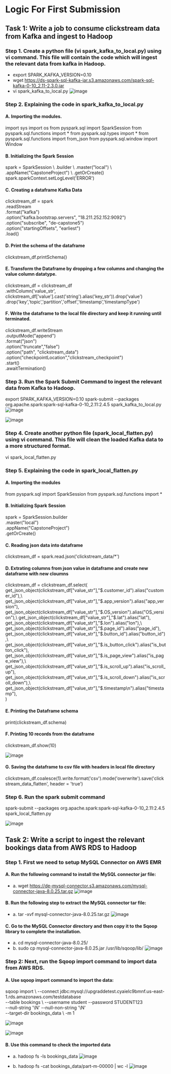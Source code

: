 # Logic For First Submission

## Task 1: Write a job to consume clickstream data from Kafka and ingest to Hadoop

### Step 1. Create a python file (vi spark_kafka_to_local.py) using vi command. This file will contain the code which will ingest the relevant data from kafka in Hadoop.

- export SPARK_KAFKA_VERSION=0.10
- wget https://ds-spark-sql-kafka-jar.s3.amazonaws.com/spark-sql-kafka-0-10_2.11-2.3.0.jar
- vi spark_kafka_to_local.py
  ![image](https://github.com/Abhijeet-Sih/Data-Capture-and-Analysis-of-Cab-Rides/assets/77975708/2f577d87-7325-490f-bacc-6230ecefe759)

### Step 2. Explaining the code in spark_kafka_to_local.py 

#### A.	Importing the modules.
import sys 
import os 
from pyspark.sql import SparkSession
from pyspark.sql.functions import *
from pyspark.sql.types import * 
from pyspark.sql.functions import from_json
from pyspark.sql.window import Window

#### B.	Initializing the Spark Session
spark = SparkSession \ 
 .builder \ 
 .master("local") \ 
 .appName("CapstoneProject") \ 
 .getOrCreate() 
spark.sparkContext.setLogLevel('ERROR')

#### C.	Creating a dataframe Kafka Data


clickstream_df = spark \
    .readStream \
    .format("kafka") \
    .option("kafka.bootstrap.servers", "18.211.252.152:9092") \
    .option("subscribe", "de-capstone5") \
    .option("startingOffsets", "earliest") \
    .load()
#### D.	Print the schema of the dataframe

clickstream_df.printSchema()

#### E.	Transform the Dataframe by dropping a few columns and changing the value column datatype.

clickstream_df = clickstream_df \
           .withColumn('value_str', clickstream_df['value'].cast('string').alias('key_str')).drop('value') \
           .drop('key','topic','partition','offset','timestamp','timestampType')

#### F.	Write the dataframe to the local file directory and keep it running until terminated.

clickstream_df.writeStream \
    .outputMode("append") \
    .format("json") \
    .option("truncate","false") \
    .option("path", "clickstream_data") \
    .option("checkpointLocation","clickstream_checkpoint") \
    .start() \
    .awaitTermination()

### Step 3. Run the Spark Submit Command to ingest the relevant data from Kafka to Hadoop.
export SPARK_KAFKA_VERSION=0.10
spark-submit --packages org.apache.spark:spark-sql-kafka-0-10_2.11:2.4.5 spark_kafka_to_local.py
![image](https://github.com/Abhijeet-Sih/Data-Capture-and-Analysis-of-Cab-Rides/assets/77975708/fe725ccc-e2bf-4eb4-9e1a-27162d33c787)

![image](https://github.com/Abhijeet-Sih/Data-Capture-and-Analysis-of-Cab-Rides/assets/77975708/dcdb0370-4de6-4222-9bb9-8e47d129ccbb)

### Step 4. Create another python file (spark_local_flatten.py) using vi command. This file will clean the loaded Kafka data to a more structured format.

vi spark_local_flatten.py

### Step 5. Explaining the code in spark_local_flatten.py

#### A.	Importing the modules

from pyspark.sql import SparkSession
from pyspark.sql.functions import *

#### B.	Initializing Spark Session

spark = SparkSession.builder \
    .master("local") \
    .appName("CapstoneProject") \
    .getOrCreate()

#### C.	Reading json data into dataframe

clickstream_df = spark.read.json('clickstream_data/*')

#### D.	Extrating columns from json value in dataframe and create new dataframe with new cloumns

clickstream_df = clickstream_df.select(\
	get_json_object(clickstream_df["value_str"],"$.customer_id").alias("customer_id"),\
	get_json_object(clickstream_df["value_str"],"$.app_version").alias("app_version"),\
	get_json_object(clickstream_df["value_str"],"$.OS_version").alias("OS_version"),\
	get_json_object(clickstream_df["value_str"],"$.lat").alias("lat"),\
	get_json_object(clickstream_df["value_str"],"$.lon").alias("lon"),\
	get_json_object(clickstream_df["value_str"],"$.page_id").alias("page_id"),\
	get_json_object(clickstream_df["value_str"],"$.button_id").alias("button_id"),\
	get_json_object(clickstream_df["value_str"],"$.is_button_click").alias("is_button_click"),\
	get_json_object(clickstream_df["value_str"],"$.is_page_view").alias("is_page_view"),\
	get_json_object(clickstream_df["value_str"],"$.is_scroll_up").alias("is_scroll_up"),\
	get_json_object(clickstream_df["value_str"],"$.is_scroll_down").alias("is_scroll_down"),\
	get_json_object(clickstream_df["value_str"],"$.timestamp\n").alias("timestamp"),\
	)

#### E.	Printing the Dataframe schema

print(clickstream_df.schema)

#### F.	Printing 10 records from the dataframe

clickstream_df.show(10)  

![image](https://github.com/Abhijeet-Sih/Data-Capture-and-Analysis-of-Cab-Rides/assets/77975708/82263fa3-0efa-4adf-8b15-bbde10d2e4e2)

#### G.	Saving the dataframe to csv file with headers in local file directory

clickstream_df.coalesce(1).write.format('csv').mode('overwrite').save('clickstream_data_flatten', header = 'true')

### Step 6. Run the spark submit command

spark-submit --packages org.apache.spark:spark-sql-kafka-0-10_2.11:2.4.5 spark_local_flatten.py

![image](https://github.com/Abhijeet-Sih/Data-Capture-and-Analysis-of-Cab-Rides/assets/77975708/9c231572-53e3-49f2-9c62-ac65009e5a87)






## Task 2: Write a script to ingest the relevant bookings data from AWS RDS to Hadoop

### Step 1. First we need to setup MySQL Connector on AWS EMR

#### A.	Run the following command to install the MySQL connector jar file:

- a.	wget https://de-mysql-connector.s3.amazonaws.com/mysql-connector-java-8.0.25.tar.gz
  ![image](https://github.com/Abhijeet-Sih/Data-Capture-and-Analysis-of-Cab-Rides/assets/77975708/820b5114-ac0c-47bb-91aa-ffa0e67e678d)

#### B.	Run the following step to extract the MySQL connector tar file:

- a.	tar -xvf mysql-connector-java-8.0.25.tar.gz
  ![image](https://github.com/Abhijeet-Sih/Data-Capture-and-Analysis-of-Cab-Rides/assets/77975708/afe493e8-7f0f-4b2c-8a2b-19f11c450490)

#### C.	Go to the MySQL Connector directory and then copy it to the Sqoop library to complete the installation.

- a.	cd mysql-connector-java-8.0.25/
- b.	sudo cp mysql-connector-java-8.0.25.jar /usr/lib/sqoop/lib/
  ![image](https://github.com/Abhijeet-Sih/Data-Capture-and-Analysis-of-Cab-Rides/assets/77975708/dcc7787e-6db5-4eb7-b472-4b41e81bd1c3)

### Step 2: Next, run the Sqoop import command to import data from AWS RDS.

#### A.	Use sqoop import command to import the data:

sqoop import \ 
--connect jdbc:mysql://upgraddetest.cyaielc9bmnf.us-east-1.rds.amazonaws.com/testdatabase \
--table bookings \ 
--username student --password STUDENT123 \
--null-string '\\N' --null-non-string '\\N'  \
--target-dir bookings_data \ 
-m 1

![image](https://github.com/Abhijeet-Sih/Data-Capture-and-Analysis-of-Cab-Rides/assets/77975708/db66a77b-20cf-4c64-842f-c8e3be3e8585)

![image](https://github.com/Abhijeet-Sih/Data-Capture-and-Analysis-of-Cab-Rides/assets/77975708/2749e2c9-39b4-435a-9748-871f4c85cfb7)

#### B.	Use this command to check the imported data

- a.	hadoop fs -ls bookings_data
  ![image](https://github.com/Abhijeet-Sih/Data-Capture-and-Analysis-of-Cab-Rides/assets/77975708/02eae1a0-c55c-4dbf-b1e9-96225c5bbfbd)

- b.	hadoop fs -cat bookings_data/part-m-00000 | wc -l
  ![image](https://github.com/Abhijeet-Sih/Data-Capture-and-Analysis-of-Cab-Rides/assets/77975708/d22523bc-cee7-44c4-9e2b-72610a78c0e0)






